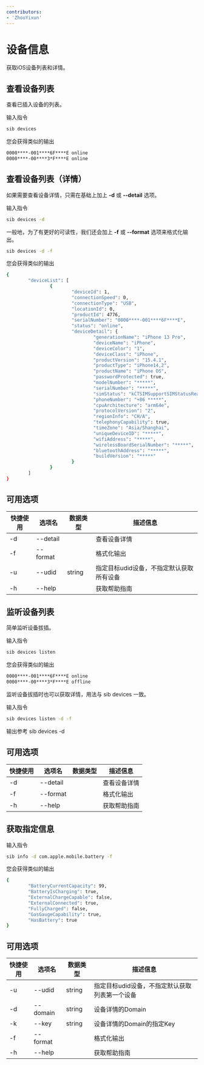 ```yaml
---
contributors:
- 'ZhouYixun'
---
```



# 设备信息

获取iOS设备列表和详情。

## 查看设备列表

查看已插入设备的列表。

输入指令
```bash
sib devices
```
您会获得类似的输出
```bash
0000****-001****6F****E online
0000****-00****3*F****E online
```

## 查看设备列表（详情）
如果需要查看设备详情，只需在基础上加上 **-d** 或 **--detail** 选项。

输入指令
```bash
sib devices -d
```

一般地，为了有更好的可读性，我们还会加上 **-f** 或 **--format** 选项来格式化输出。

```bash
sib devices -d -f
```

您会获得类似的输出
```bash
{
        "deviceList": [
                {
                        "deviceId": 1,
                        "connectionSpeed": 0,
                        "connectionType": "USB",
                        "locationId": 0,
                        "productId": 4776,
                        "serialNumber": "0000****-001****6F****E",
                        "status": "online",
                        "deviceDetail": {
                                "generationName": "iPhone 13 Pro",
                                "deviceName": "iPhone",
                                "deviceColor": "1",
                                "deviceClass": "iPhone",
                                "productVersion": "15.4.1",
                                "productType": "iPhone14,2",
                                "productName": "iPhone OS",
                                "passwordProtected": true,
                                "modelNumber": "*****",
                                "serialNumber": "*****",
                                "simStatus": "kCTSIMSupportSIMStatusReady",
                                "phoneNumber": "+86 *****",
                                "cpuArchitecture": "arm64e",
                                "protocolVersion": "2",
                                "regionInfo": "CH/A",
                                "telephonyCapability": true,
                                "timeZone": "Asia/Shanghai",
                                "uniqueDeviceID": "*****",
                                "wifiAddress": "*****",
                                "wirelessBoardSerialNumber": "*****",
                                "bluetoothAddress": "*****",
                                "buildVersion": "*****"
                        }
                }
        ]
}
```

## 可用选项

| 快捷使用 | 选项名      | 数据类型   | 描述信息                   |
|------|----------|--------|------------------------|
| -d   | --detail |        | 查看设备详情                 |
| -f   | --format |        | 格式化输出                  |
| -u   | --udid   | string | 指定目标udid设备，不指定默认获取所有设备 |
| -h   | --help   |        | 获取帮助指南                 |


## 监听设备列表

简单监听设备拔插。

输入指令
```bash
sib devices listen
```
您会获得类似的输出
```bash
0000****-001****6F****E online
0000****-00****3*F****E offline
```

监听设备拔插时也可以获取详情，用法与 sib devices 一致。

输入指令
```bash
sib devices listen -d -f
```
输出参考 sib devices -d

## 可用选项

|  快捷使用 | 选项名  | 数据类型 | 描述信息 |
|  ----  | ----  | ---- | ---- |
| -d  | --detail | | 查看设备详情    |
| -f  | --format | |  格式化输出    |
| -h  | --help | |  获取帮助指南  |

## 获取指定信息

输入指令
```bash
sib info -d com.apple.mobile.battery -f
```
您会获得类似的输出
```bash
{
        "BatteryCurrentCapacity": 99,
        "BatteryIsCharging": true,
        "ExternalChargeCapable": false,
        "ExternalConnected": true,
        "FullyCharged": false,
        "GasGaugeCapability": true,
        "HasBattery": true
}
```


## 可用选项

| 快捷使用 | 选项名      | 数据类型   | 描述信息                      |
|------|----------|--------|---------------------------|
| -u   | --udid   | string | 指定目标udid设备，不指定默认获取列表第一个设备 |
| -d   | --domain | string | 设备详情的Domain               |
| -k   | --key    | string | 设备详情的Domain的指定Key         |
| -f   | --format |        | 格式化输出                     |
| -h   | --help   |        | 获取帮助指南                    |




